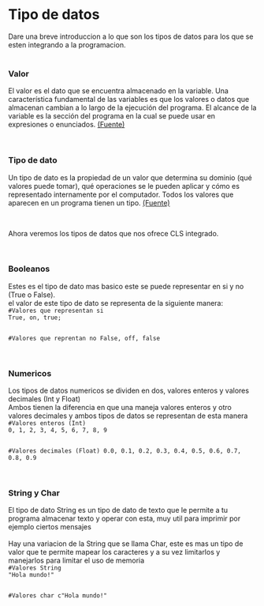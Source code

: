 <h1>
	Tipo de datos
</h1>
<p>
	Dare una breve introduccion a lo que son los tipos de datos
	para los que se esten integrando a la programacion.
	<br><br>
</p>
<h3 class="blue">
	Valor
</h3>
<p >
	El valor es el dato que se encuentra almacenado en la variable. Una característica 
	fundamental de las variables es que los valores o datos que almacenan cambian a lo 
	largo de la ejecución del programa. El alcance de la variable es la sección del 
	programa en la cual se puede usar en expresiones o enunciados.
	<a href="https://es.wikiversity.org/wiki/Fundamentos_de_programaci%C3%B3n/Variables_y_asignaciones">
		(Fuente)
	</a>
</p>
<br>
<h3 class="blue">
	Tipo de dato
</h3>
<p>
	Un tipo de dato es la propiedad de un valor que determina su dominio (qué valores puede tomar), qué operaciones se le pueden aplicar y cómo es representado internamente por el computador. Todos los valores que aparecen en un programa tienen un tipo.
	<a href="http://progra.usm.cl/apunte/materia/tipos.html">
		(Fuente)
	</a>
</p>
<br>
<p>
	Ahora veremos los tipos de datos que nos ofrece CLS integrado.
</p>
<br>
<h3 class="green">
	Booleanos
</h3>
<p>
	Estes es el tipo de dato mas basico este se puede representar en si y no
	<font class="green">(True o False)</font>.
	<br>
	el valor de este tipo de dato se representa de la siguiente manera:
	<code type="cls">
#Valores que representan si
True, on, true;

#Valores que reprentan no
False, off, false
	</code>
</p>


<br>
<h3 class="green">
	Numericos
</h3>
<p>
	Los tipos de datos numericos se dividen en dos, valores
	enteros y valores decimales 
	<font class="green">(Int y Float)</font>
	<br>
	Ambos tienen la diferencia en que una maneja valores enteros
	y otro valores decimales y ambos tipos de datos se representan
	de esta manera
	<code type="cls">
#Valores enteros (Int)
0, 1, 2, 3, 4, 5, 6, 7, 8, 9

#Valores decimales (Float)
0.0, 0.1, 0.2, 0.3, 0.4,
0.5, 0.6, 0.7, 0.8, 0.9
	</code>
</p>


<br>
<h3 class="green">
	String y Char
</h3>
<p>
	El tipo de dato String es un tipo de dato de texto que le permite
	a tu programa almacenar texto y operar con esta, muy util para imprimir
	por ejemplo ciertos mensajes 
	<br><br>
	Hay una variacion de la String que se llama Char, este es mas un tipo
	de valor que te permite mapear los caracteres y a su vez limitarlos y
	manejarlos para limitar el uso de memoria
	<code type="cls">
#Valores String
"Hola mundo!"

#Valores char
c"Hola mundo!"
	</code>
</p>





